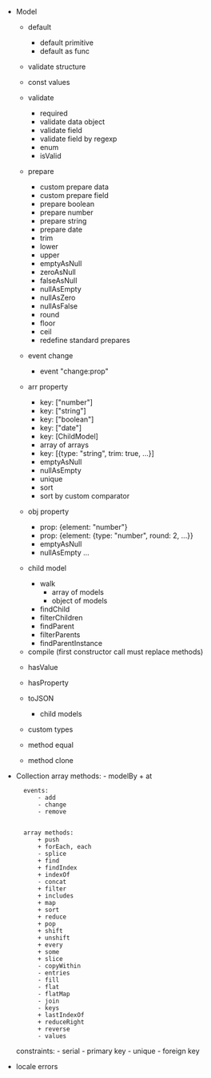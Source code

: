 + Model
    + default
        + default primitive
        + default as func
    
    + validate structure

    + const values

    + validate
        + required
        + validate data object
        + validate field
        + validate field by regexp
        + enum
        + isValid

    + prepare
        + custom prepare data
        + custom prepare field
        + prepare boolean
        + prepare number
        + prepare string
        + prepare date
        + trim
        + lower
        + upper
        + emptyAsNull
        + zeroAsNull
        + falseAsNull
        + nullAsEmpty
        + nullAsZero
        + nullAsFalse
        + round
        + floor
        + ceil
        + redefine standard prepares
    
    + event change
        + event "change:prop"

    + arr property
        + key: ["number"]
        + key: ["string"]
        + key: ["boolean"]
        + key: ["date"]
        + key: [ChildModel]
        + array of arrays
        + key: [{type: "string", trim: true, ...}]
        + emptyAsNull
        + nullAsEmpty
        + unique
        + sort
        + sort by custom comparator
    
    + obj property
        + prop: {element: "number"}
        + prop: {element: {type: "number", round: 2, ...}}
        + emptyAsNull
        + nullAsEmpty
        ...

    + child model
        + walk
            + array of models
            - object of models
        + findChild
        + filterChildren
        + findParent
        + filterParents
        + findParentInstance

    - compile (first constructor call must replace methods)
    + hasValue
    + hasProperty
    + toJSON
        + child models

    + custom types
    + method equal
    + method clone
    
- Collection
    array methods:
        - modelBy
        + at
        
        events:
            - add
            - change
            - remove


        array methods:
            + push
            + forEach, each
            - splice
            + find
            + findIndex
            + indexOf
            - concat
            + filter
            + includes
            + map
            + sort
            + reduce
            + pop
            + shift
            + unshift
            + every
            + some
            + slice
            - copyWithin
            - entries
            - fill
            - flat
            - flatMap
            - join
            - keys
            + lastIndexOf
            + reduceRight
            + reverse
            - values

    constraints:
        - serial
        - primary key
        - unique
        - foreign key

- locale errors